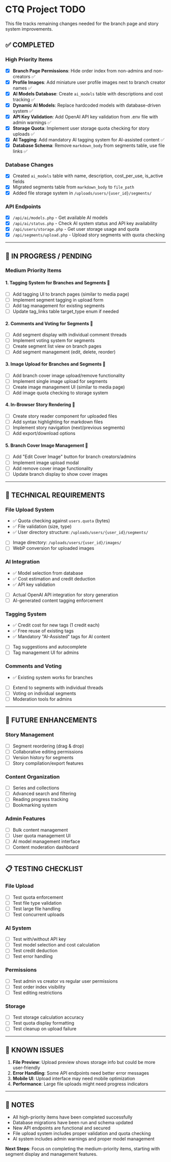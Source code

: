 # CTQ Project TODO

This file tracks remaining changes needed for the branch page and story system improvements.

## ✅ COMPLETED

### High Priority Items
- [x] **Branch Page Permissions**: Hide order index from non-admins and non-creators ✅
- [x] **Profile Images**: Add miniature user profile images next to branch creator names ✅
- [x] **AI Models Database**: Create `ai_models` table with descriptions and cost tracking ✅
- [x] **Dynamic AI Models**: Replace hardcoded models with database-driven system ✅
- [x] **API Key Validation**: Add OpenAI API key validation from .env file with admin warnings ✅
- [x] **Storage Quota**: Implement user storage quota checking for story uploads ✅
- [x] **AI Tagging**: Add mandatory AI tagging system for AI-assisted content ✅
- [x] **Database Schema**: Remove `markdown_body` from segments table, use file links ✅

### Database Changes
- [x] Created `ai_models` table with name, description, cost_per_use, is_active fields
- [x] Migrated segments table from `markdown_body` to `file_path`
- [x] Added file storage system in `/uploads/users/{user_id}/segments/`

### API Endpoints
- [x] `/api/ai/models.php` - Get available AI models
- [x] `/api/ai/status.php` - Check AI system status and API key availability
- [x] `/api/users/storage.php` - Get user storage usage and quota
- [x] `/api/segments/upload.php` - Upload story segments with quota checking

---

## 🔄 IN PROGRESS / PENDING

### Medium Priority Items

#### 1. **Tagging System for Branches and Segments** 🔄
- [ ] Add tagging UI to branch pages (similar to media page)
- [ ] Implement segment tagging in upload form
- [ ] Add tag management for existing segments
- [ ] Update tag_links table target_type enum if needed

#### 2. **Comments and Voting for Segments** 🔄
- [ ] Add segment display with individual comment threads
- [ ] Implement voting system for segments
- [ ] Create segment list view on branch pages
- [ ] Add segment management (edit, delete, reorder)

#### 3. **Image Upload for Branches and Segments** 🔄
- [ ] Add branch cover image upload/remove functionality
- [ ] Implement single image upload for segments
- [ ] Create image management UI (similar to media page)
- [ ] Add image quota checking to storage system

#### 4. **In-Browser Story Rendering** 🔄
- [ ] Create story reader component for uploaded files
- [ ] Add syntax highlighting for markdown files
- [ ] Implement story navigation (next/previous segments)
- [ ] Add export/download options

#### 5. **Branch Cover Image Management** 🔄
- [ ] Add "Edit Cover Image" button for branch creators/admins
- [ ] Implement image upload modal
- [ ] Add remove cover image functionality
- [ ] Update branch display to show cover images

---

## 🎯 TECHNICAL REQUIREMENTS

### File Upload System
- ✅ Quota checking against `users.quota` (bytes)
- ✅ File validation (size, type)
- ✅ User directory structure: `/uploads/users/{user_id}/segments/`
- [ ] Image directory: `/uploads/users/{user_id}/images/`
- [ ] WebP conversion for uploaded images

### AI Integration
- ✅ Model selection from database
- ✅ Cost estimation and credit deduction
- ✅ API key validation
- [ ] Actual OpenAI API integration for story generation
- [ ] AI-generated content tagging enforcement

### Tagging System
- ✅ Credit cost for new tags (1 credit each)
- ✅ Free reuse of existing tags
- ✅ Mandatory "AI-Assisted" tags for AI content
- [ ] Tag suggestions and autocomplete
- [ ] Tag management UI for admins

### Comments and Voting
- ✅ Existing system works for branches
- [ ] Extend to segments with individual threads
- [ ] Voting on individual segments
- [ ] Moderation tools for admins

---

## 🔧 FUTURE ENHANCEMENTS

### Story Management
- [ ] Segment reordering (drag & drop)
- [ ] Collaborative editing permissions
- [ ] Version history for segments
- [ ] Story compilation/export features

### Content Organization
- [ ] Series and collections
- [ ] Advanced search and filtering
- [ ] Reading progress tracking
- [ ] Bookmarking system

### Admin Features
- [ ] Bulk content management
- [ ] User quota management UI
- [ ] AI model management interface
- [ ] Content moderation dashboard

---

## 📋 TESTING CHECKLIST

### File Upload
- [ ] Test quota enforcement
- [ ] Test file type validation
- [ ] Test large file handling
- [ ] Test concurrent uploads

### AI System
- [ ] Test with/without API key
- [ ] Test model selection and cost calculation
- [ ] Test credit deduction
- [ ] Test error handling

### Permissions
- [ ] Test admin vs creator vs regular user permissions
- [ ] Test order index visibility
- [ ] Test editing restrictions

### Storage
- [ ] Test storage calculation accuracy
- [ ] Test quota display formatting
- [ ] Test cleanup on upload failure

---

## 🐛 KNOWN ISSUES

1. **File Preview**: Upload preview shows storage info but could be more user-friendly
2. **Error Handling**: Some API endpoints need better error messages
3. **Mobile UI**: Upload interface may need mobile optimization
4. **Performance**: Large file uploads might need progress indicators

---

## 📝 NOTES

- All high-priority items have been completed successfully
- Database migrations have been run and schema updated
- New API endpoints are functional and secured
- File upload system includes proper validation and quota checking
- AI system includes admin warnings and proper model management

**Next Steps**: Focus on completing the medium-priority items, starting with segment display and management features.